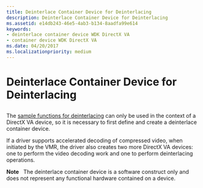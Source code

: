 ```yaml
---
title: Deinterlace Container Device for Deinterlacing
description: Deinterlace Container Device for Deinterlacing
ms.assetid: e14db243-46e5-4ab3-b134-8aadfa99e614
keywords:
- deinterlace container device WDK DirectX VA
- container device WDK DirectX VA
ms.date: 04/20/2017
ms.localizationpriority: medium
---
```


# Deinterlace Container Device for Deinterlacing


## <span id="ddk_deinterlace_container_device_for_deinterlacing_gg"></span><span id="DDK_DEINTERLACE_CONTAINER_DEVICE_FOR_DEINTERLACING_GG"></span>


The [sample functions for deinterlacing](sample-functions-for-deinterlacing.md) can only be used in the context of a DirectX VA device, so it is necessary to first define and create a deinterlace container device.

If a driver supports accelerated decoding of compressed video, when initiated by the VMR, the driver also creates two more DirectX VA devices: one to perform the video decoding work and one to perform deinterlacing operations.

**Note**   The deinterlace container device is a software construct only and does not represent any functional hardware contained on a device.

 

 

 





